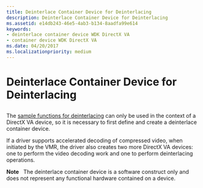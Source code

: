 ```yaml
---
title: Deinterlace Container Device for Deinterlacing
description: Deinterlace Container Device for Deinterlacing
ms.assetid: e14db243-46e5-4ab3-b134-8aadfa99e614
keywords:
- deinterlace container device WDK DirectX VA
- container device WDK DirectX VA
ms.date: 04/20/2017
ms.localizationpriority: medium
---
```


# Deinterlace Container Device for Deinterlacing


## <span id="ddk_deinterlace_container_device_for_deinterlacing_gg"></span><span id="DDK_DEINTERLACE_CONTAINER_DEVICE_FOR_DEINTERLACING_GG"></span>


The [sample functions for deinterlacing](sample-functions-for-deinterlacing.md) can only be used in the context of a DirectX VA device, so it is necessary to first define and create a deinterlace container device.

If a driver supports accelerated decoding of compressed video, when initiated by the VMR, the driver also creates two more DirectX VA devices: one to perform the video decoding work and one to perform deinterlacing operations.

**Note**   The deinterlace container device is a software construct only and does not represent any functional hardware contained on a device.

 

 

 





